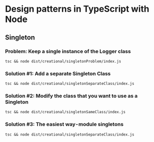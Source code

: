 # Design patterns in TypeScript with Node

## Singleton

### Problem: Keep a single instance of the Logger class

    tsc && node dist/creational/singletonProblem/index.js

### Solution #1: Add a separate Singleton Class

    tsc && node dist/creational/singletonSeparateClass/index.js

### Solution #2: Modify the class that you want to use as a Singleton

    tsc && node dist/creational/singletonSameClass/index.js

### Solution #3: The easiest way - module singletons
    
    tsc && node dist/creational/singletonSeparateClass/index.js